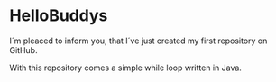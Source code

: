 # HelloBuddys

I´m pleaced to inform you, that I´ve just created my first repository on GitHub.

With this repository comes a simple while loop written in Java.
